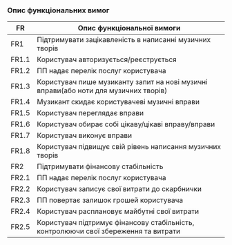 ### Опис функціональних вимог

|   FR     | Опис функціональної вимоги|
|----------|---------------------------|
| FR1      | Підтримувати зацікавленість в написанні музичних творів|
| FR1.1    | Користувач авторизується/реєструється |
| FR1.2    | ПП надає перелік послуг користувача |
| FR1.3    | Користувач пише музиканту запит на нові музичні вправи(або ноти для музичних творів)|
| FR1.4    | Музикант скидає користувачеві музичні вправи|
| FR1.5    | Користувач переглядає вправи|
| FR1.6    | Користувач обирає собі цікаву/цікаві вправу/вправи|
| FR1.7    | Користувач виконує вправи|
| FR1.8    | Користувач підвищує свій рівень написання музичних творів|
| FR2      | Підтримувати фінансову стабільність |
| FR2.1    | ПП надає перелік послуг користувача |
| FR2.2    | Користувач записує свої витрати до скарбнички|
| FR2.3    | ПП повертає залишок грошей користувача|
| FR2.4    | Користувач расплановує майбутні свої витрати|
| FR2.5    | Користувач підтримує фінансову стабільність, контролюючи свої збереження та витрати|
